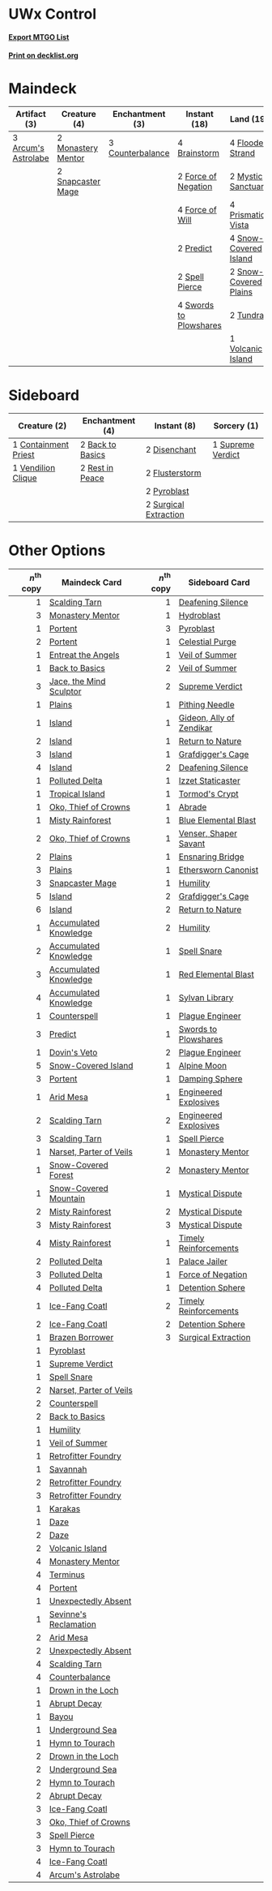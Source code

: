 # UWx Control

#### [Export MTGO List](../collection/UWx%20Control/UWx%20Control.txt)
#### [Print on decklist.org](http://decklist.org/?deckmain=3%09Arcum's%20Astrolabe%0A4%09Brainstorm%0A2%09Council's%20Judgment%0A3%09Counterbalance%0A4%09Flooded%20Strand%0A2%09Force%20of%20Negation%0A4%09Force%20of%20Will%0A2%09Jace,%20the%20Mind%20Sculptor%0A2%09Monastery%20Mentor%0A2%09Mystic%20Sanctuary%0A4%09Ponder%0A2%09Predict%0A4%09Prismatic%20Vista%0A2%09Snapcaster%20Mage%0A4%09Snow-Covered%20Island%0A2%09Snow-Covered%20Plains%0A2%09Spell%20Pierce%0A4%09Swords%20to%20Plowshares%0A2%09Teferi,%20Time%20Raveler%0A3%09Terminus%0A2%09Tundra%0A1%09Volcanic%20Island&deckside=2%09Back%20to%20Basics%0A1%09Containment%20Priest%0A2%09Disenchant%0A2%09Flusterstorm%0A2%09Pyroblast%0A2%09Rest%20in%20Peace%0A1%09Supreme%20Verdict%0A2%09Surgical%20Extraction%0A1%09Vendilion%20Clique)
# Maindeck

|                                         Artifact (3)                                         |                                        Creature (4)                                         |                                      Enchantment (3)                                      |                                         Instant (18)                                         |                                           Land (19)                                            |                                          Planeswalker (4)                                          |                                          Sorcery (9)                                          |
|----------------------------------------------------------------------------------------------|---------------------------------------------------------------------------------------------|-------------------------------------------------------------------------------------------|----------------------------------------------------------------------------------------------|------------------------------------------------------------------------------------------------|----------------------------------------------------------------------------------------------------|-----------------------------------------------------------------------------------------------|
|3 [Arcum's Astrolabe](http://gatherer.wizards.com/Pages/Card/Details.aspx?multiverseid=464169)|2 [Monastery Mentor](http://gatherer.wizards.com/Pages/Card/Details.aspx?multiverseid=391883)|3 [Counterbalance](http://gatherer.wizards.com/Pages/Card/Details.aspx?multiverseid=121159)|4 [Brainstorm](http://gatherer.wizards.com/Pages/Card/Details.aspx?multiverseid=3897)         |4 [Flooded Strand](http://gatherer.wizards.com/Pages/Card/Details.aspx?multiverseid=405098)     |2 [Jace, the Mind Sculptor](http://gatherer.wizards.com/Pages/Card/Details.aspx?multiverseid=442051)|2 [Council's Judgment](http://gatherer.wizards.com/Pages/Card/Details.aspx?multiverseid=382239)|
|                                                                                              |2 [Snapcaster Mage](http://gatherer.wizards.com/Pages/Card/Details.aspx?multiverseid=227676) |                                                                                           |2 [Force of Negation](http://gatherer.wizards.com/Pages/Card/Details.aspx?multiverseid=464001)|2 [Mystic Sanctuary](http://gatherer.wizards.com/Pages/Card/Details.aspx?multiverseid=473209)   |2 [Teferi, Time Raveler](http://gatherer.wizards.com/Pages/Card/Details.aspx?multiverseid=461148)   |4 [Ponder](http://gatherer.wizards.com/Pages/Card/Details.aspx?multiverseid=451051)            |
|                                                                                              |                                                                                             |                                                                                           |4 [Force of Will](http://gatherer.wizards.com/Pages/Card/Details.aspx?multiverseid=3107)      |4 [Prismatic Vista](http://gatherer.wizards.com/Pages/Card/Details.aspx?multiverseid=464193)    |                                                                                                    |3 [Terminus](http://gatherer.wizards.com/Pages/Card/Details.aspx?multiverseid=262703)          |
|                                                                                              |                                                                                             |                                                                                           |2 [Predict](http://gatherer.wizards.com/Pages/Card/Details.aspx?multiverseid=451053)          |4 [Snow-Covered Island](http://gatherer.wizards.com/Pages/Card/Details.aspx?multiverseid=121130)|                                                                                                    |                                                                                               |
|                                                                                              |                                                                                             |                                                                                           |2 [Spell Pierce](http://gatherer.wizards.com/Pages/Card/Details.aspx?multiverseid=425876)     |2 [Snow-Covered Plains](http://gatherer.wizards.com/Pages/Card/Details.aspx?multiverseid=121267)|                                                                                                    |                                                                                               |
|                                                                                              |                                                                                             |                                                                                           |4 [Swords to Plowshares](http://gatherer.wizards.com/Pages/Card/Details.aspx?multiverseid=869)|2 [Tundra](http://gatherer.wizards.com/Pages/Card/Details.aspx?multiverseid=885)                |                                                                                                    |                                                                                               |
|                                                                                              |                                                                                             |                                                                                           |                                                                                              |1 [Volcanic Island](http://gatherer.wizards.com/Pages/Card/Details.aspx?multiverseid=887)       |                                                                                                    |                                                                                               |


# Sideboard

|                                         Creature (2)                                          |                                      Enchantment (4)                                      |                                          Instant (8)                                           |                                        Sorcery (1)                                         |
|-----------------------------------------------------------------------------------------------|-------------------------------------------------------------------------------------------|------------------------------------------------------------------------------------------------|--------------------------------------------------------------------------------------------|
|1 [Containment Priest](http://gatherer.wizards.com/Pages/Card/Details.aspx?multiverseid=389470)|2 [Back to Basics](http://gatherer.wizards.com/Pages/Card/Details.aspx?multiverseid=456642)|2 [Disenchant](http://gatherer.wizards.com/Pages/Card/Details.aspx?multiverseid=847)            |1 [Supreme Verdict](http://gatherer.wizards.com/Pages/Card/Details.aspx?multiverseid=438776)|
|1 [Vendilion Clique](http://gatherer.wizards.com/Pages/Card/Details.aspx?multiverseid=442065)  |2 [Rest in Peace](http://gatherer.wizards.com/Pages/Card/Details.aspx?multiverseid=442021) |2 [Flusterstorm](http://gatherer.wizards.com/Pages/Card/Details.aspx?multiverseid=228255)       |                                                                                            |
|                                                                                               |                                                                                           |2 [Pyroblast](http://gatherer.wizards.com/Pages/Card/Details.aspx?multiverseid=4083)            |                                                                                            |
|                                                                                               |                                                                                           |2 [Surgical Extraction](http://gatherer.wizards.com/Pages/Card/Details.aspx?multiverseid=397706)|                                                                                            |


# Other Options

|*n*<sup>th</sup> copy|                                          Maindeck Card                                           |*n*<sup>th</sup> copy|                                          Sideboard Card                                           |
|--------------------:|--------------------------------------------------------------------------------------------------|--------------------:|---------------------------------------------------------------------------------------------------|
|                    1|[Scalding Tarn](http://gatherer.wizards.com/Pages/Card/Details.aspx?multiverseid=405107)          |                    1|[Deafening Silence](http://gatherer.wizards.com/Pages/Card/Details.aspx?multiverseid=472972)       |
|                    3|[Monastery Mentor](http://gatherer.wizards.com/Pages/Card/Details.aspx?multiverseid=391883)       |                    1|[Hydroblast](http://gatherer.wizards.com/Pages/Card/Details.aspx?multiverseid=3915)                |
|                    1|[Portent](http://gatherer.wizards.com/Pages/Card/Details.aspx?multiverseid=3931)                  |                    3|[Pyroblast](http://gatherer.wizards.com/Pages/Card/Details.aspx?multiverseid=4083)                 |
|                    2|[Portent](http://gatherer.wizards.com/Pages/Card/Details.aspx?multiverseid=3931)                  |                    1|[Celestial Purge](http://gatherer.wizards.com/Pages/Card/Details.aspx?multiverseid=183055)         |
|                    1|[Entreat the Angels](http://gatherer.wizards.com/Pages/Card/Details.aspx?multiverseid=247426)     |                    1|[Veil of Summer](http://gatherer.wizards.com/Pages/Card/Details.aspx?multiverseid=466952)          |
|                    1|[Back to Basics](http://gatherer.wizards.com/Pages/Card/Details.aspx?multiverseid=456642)         |                    2|[Veil of Summer](http://gatherer.wizards.com/Pages/Card/Details.aspx?multiverseid=466952)          |
|                    3|[Jace, the Mind Sculptor](http://gatherer.wizards.com/Pages/Card/Details.aspx?multiverseid=442051)|                    2|[Supreme Verdict](http://gatherer.wizards.com/Pages/Card/Details.aspx?multiverseid=438776)         |
|                    1|[Plains](http://gatherer.wizards.com/Pages/Card/Details.aspx?multiverseid=439856)                 |                    1|[Pithing Needle](http://gatherer.wizards.com/Pages/Card/Details.aspx?multiverseid=129526)          |
|                    1|[Island](http://gatherer.wizards.com/Pages/Card/Details.aspx?multiverseid=439857)                 |                    1|[Gideon, Ally of Zendikar](http://gatherer.wizards.com/Pages/Card/Details.aspx?multiverseid=401897)|
|                    2|[Island](http://gatherer.wizards.com/Pages/Card/Details.aspx?multiverseid=439857)                 |                    1|[Return to Nature](http://gatherer.wizards.com/Pages/Card/Details.aspx?multiverseid=461102)        |
|                    3|[Island](http://gatherer.wizards.com/Pages/Card/Details.aspx?multiverseid=439857)                 |                    1|[Grafdigger's Cage](http://gatherer.wizards.com/Pages/Card/Details.aspx?multiverseid=278452)       |
|                    4|[Island](http://gatherer.wizards.com/Pages/Card/Details.aspx?multiverseid=439857)                 |                    2|[Deafening Silence](http://gatherer.wizards.com/Pages/Card/Details.aspx?multiverseid=472972)       |
|                    1|[Polluted Delta](http://gatherer.wizards.com/Pages/Card/Details.aspx?multiverseid=405104)         |                    1|[Izzet Staticaster](http://gatherer.wizards.com/Pages/Card/Details.aspx?multiverseid=253638)       |
|                    1|[Tropical Island](http://gatherer.wizards.com/Pages/Card/Details.aspx?multiverseid=884)           |                    1|[Tormod's Crypt](http://gatherer.wizards.com/Pages/Card/Details.aspx?multiverseid=389723)          |
|                    1|[Oko, Thief of Crowns](http://gatherer.wizards.com/Pages/Card/Details.aspx?multiverseid=473159)   |                    1|[Abrade](http://gatherer.wizards.com/Pages/Card/Details.aspx?multiverseid=430772)                  |
|                    1|[Misty Rainforest](http://gatherer.wizards.com/Pages/Card/Details.aspx?multiverseid=405102)       |                    1|[Blue Elemental Blast](http://gatherer.wizards.com/Pages/Card/Details.aspx?multiverseid=694)       |
|                    2|[Oko, Thief of Crowns](http://gatherer.wizards.com/Pages/Card/Details.aspx?multiverseid=473159)   |                    1|[Venser, Shaper Savant](http://gatherer.wizards.com/Pages/Card/Details.aspx?multiverseid=136209)   |
|                    2|[Plains](http://gatherer.wizards.com/Pages/Card/Details.aspx?multiverseid=439856)                 |                    1|[Ensnaring Bridge](http://gatherer.wizards.com/Pages/Card/Details.aspx?multiverseid=15866)         |
|                    3|[Plains](http://gatherer.wizards.com/Pages/Card/Details.aspx?multiverseid=439856)                 |                    1|[Ethersworn Canonist](http://gatherer.wizards.com/Pages/Card/Details.aspx?multiverseid=174931)     |
|                    3|[Snapcaster Mage](http://gatherer.wizards.com/Pages/Card/Details.aspx?multiverseid=227676)        |                    1|[Humility](http://gatherer.wizards.com/Pages/Card/Details.aspx?multiverseid=4881)                  |
|                    5|[Island](http://gatherer.wizards.com/Pages/Card/Details.aspx?multiverseid=439857)                 |                    2|[Grafdigger's Cage](http://gatherer.wizards.com/Pages/Card/Details.aspx?multiverseid=278452)       |
|                    6|[Island](http://gatherer.wizards.com/Pages/Card/Details.aspx?multiverseid=439857)                 |                    2|[Return to Nature](http://gatherer.wizards.com/Pages/Card/Details.aspx?multiverseid=461102)        |
|                    1|[Accumulated Knowledge](http://gatherer.wizards.com/Pages/Card/Details.aspx?multiverseid=442029)  |                    2|[Humility](http://gatherer.wizards.com/Pages/Card/Details.aspx?multiverseid=4881)                  |
|                    2|[Accumulated Knowledge](http://gatherer.wizards.com/Pages/Card/Details.aspx?multiverseid=442029)  |                    1|[Spell Snare](http://gatherer.wizards.com/Pages/Card/Details.aspx?multiverseid=446100)             |
|                    3|[Accumulated Knowledge](http://gatherer.wizards.com/Pages/Card/Details.aspx?multiverseid=442029)  |                    1|[Red Elemental Blast](http://gatherer.wizards.com/Pages/Card/Details.aspx?multiverseid=814)        |
|                    4|[Accumulated Knowledge](http://gatherer.wizards.com/Pages/Card/Details.aspx?multiverseid=442029)  |                    1|[Sylvan Library](http://gatherer.wizards.com/Pages/Card/Details.aspx?multiverseid=2240)            |
|                    1|[Counterspell](http://gatherer.wizards.com/Pages/Card/Details.aspx?multiverseid=699)              |                    1|[Plague Engineer](http://gatherer.wizards.com/Pages/Card/Details.aspx?multiverseid=464049)         |
|                    3|[Predict](http://gatherer.wizards.com/Pages/Card/Details.aspx?multiverseid=451053)                |                    1|[Swords to Plowshares](http://gatherer.wizards.com/Pages/Card/Details.aspx?multiverseid=869)       |
|                    1|[Dovin's Veto](http://gatherer.wizards.com/Pages/Card/Details.aspx?multiverseid=461120)           |                    2|[Plague Engineer](http://gatherer.wizards.com/Pages/Card/Details.aspx?multiverseid=464049)         |
|                    5|[Snow-Covered Island](http://gatherer.wizards.com/Pages/Card/Details.aspx?multiverseid=121130)    |                    1|[Alpine Moon](http://gatherer.wizards.com/Pages/Card/Details.aspx?multiverseid=447264)             |
|                    3|[Portent](http://gatherer.wizards.com/Pages/Card/Details.aspx?multiverseid=3931)                  |                    1|[Damping Sphere](http://gatherer.wizards.com/Pages/Card/Details.aspx?multiverseid=443101)          |
|                    1|[Arid Mesa](http://gatherer.wizards.com/Pages/Card/Details.aspx?multiverseid=405092)              |                    1|[Engineered Explosives](http://gatherer.wizards.com/Pages/Card/Details.aspx?multiverseid=50139)    |
|                    2|[Scalding Tarn](http://gatherer.wizards.com/Pages/Card/Details.aspx?multiverseid=405107)          |                    2|[Engineered Explosives](http://gatherer.wizards.com/Pages/Card/Details.aspx?multiverseid=50139)    |
|                    3|[Scalding Tarn](http://gatherer.wizards.com/Pages/Card/Details.aspx?multiverseid=405107)          |                    1|[Spell Pierce](http://gatherer.wizards.com/Pages/Card/Details.aspx?multiverseid=425876)            |
|                    1|[Narset, Parter of Veils](http://gatherer.wizards.com/Pages/Card/Details.aspx?multiverseid=460988)|                    1|[Monastery Mentor](http://gatherer.wizards.com/Pages/Card/Details.aspx?multiverseid=391883)        |
|                    1|[Snow-Covered Forest](http://gatherer.wizards.com/Pages/Card/Details.aspx?multiverseid=121192)    |                    2|[Monastery Mentor](http://gatherer.wizards.com/Pages/Card/Details.aspx?multiverseid=391883)        |
|                    1|[Snow-Covered Mountain](http://gatherer.wizards.com/Pages/Card/Details.aspx?multiverseid=121233)  |                    1|[Mystical Dispute](http://gatherer.wizards.com/Pages/Card/Details.aspx?multiverseid=473020)        |
|                    2|[Misty Rainforest](http://gatherer.wizards.com/Pages/Card/Details.aspx?multiverseid=405102)       |                    2|[Mystical Dispute](http://gatherer.wizards.com/Pages/Card/Details.aspx?multiverseid=473020)        |
|                    3|[Misty Rainforest](http://gatherer.wizards.com/Pages/Card/Details.aspx?multiverseid=405102)       |                    3|[Mystical Dispute](http://gatherer.wizards.com/Pages/Card/Details.aspx?multiverseid=473020)        |
|                    4|[Misty Rainforest](http://gatherer.wizards.com/Pages/Card/Details.aspx?multiverseid=405102)       |                    1|[Timely Reinforcements](http://gatherer.wizards.com/Pages/Card/Details.aspx?multiverseid=220074)   |
|                    2|[Polluted Delta](http://gatherer.wizards.com/Pages/Card/Details.aspx?multiverseid=405104)         |                    1|[Palace Jailer](http://gatherer.wizards.com/Pages/Card/Details.aspx?multiverseid=416775)           |
|                    3|[Polluted Delta](http://gatherer.wizards.com/Pages/Card/Details.aspx?multiverseid=405104)         |                    1|[Force of Negation](http://gatherer.wizards.com/Pages/Card/Details.aspx?multiverseid=464001)       |
|                    4|[Polluted Delta](http://gatherer.wizards.com/Pages/Card/Details.aspx?multiverseid=405104)         |                    1|[Detention Sphere](http://gatherer.wizards.com/Pages/Card/Details.aspx?multiverseid=460139)        |
|                    1|[Ice-Fang Coatl](http://gatherer.wizards.com/Pages/Card/Details.aspx?multiverseid=464152)         |                    2|[Timely Reinforcements](http://gatherer.wizards.com/Pages/Card/Details.aspx?multiverseid=220074)   |
|                    2|[Ice-Fang Coatl](http://gatherer.wizards.com/Pages/Card/Details.aspx?multiverseid=464152)         |                    2|[Detention Sphere](http://gatherer.wizards.com/Pages/Card/Details.aspx?multiverseid=460139)        |
|                    1|[Brazen Borrower](http://gatherer.wizards.com/Pages/Card/Details.aspx?multiverseid=473001)        |                    3|[Surgical Extraction](http://gatherer.wizards.com/Pages/Card/Details.aspx?multiverseid=397706)     |
|                    1|[Pyroblast](http://gatherer.wizards.com/Pages/Card/Details.aspx?multiverseid=4083)                |                     |                                                                                                   |
|                    1|[Supreme Verdict](http://gatherer.wizards.com/Pages/Card/Details.aspx?multiverseid=438776)        |                     |                                                                                                   |
|                    1|[Spell Snare](http://gatherer.wizards.com/Pages/Card/Details.aspx?multiverseid=446100)            |                     |                                                                                                   |
|                    2|[Narset, Parter of Veils](http://gatherer.wizards.com/Pages/Card/Details.aspx?multiverseid=460988)|                     |                                                                                                   |
|                    2|[Counterspell](http://gatherer.wizards.com/Pages/Card/Details.aspx?multiverseid=699)              |                     |                                                                                                   |
|                    2|[Back to Basics](http://gatherer.wizards.com/Pages/Card/Details.aspx?multiverseid=456642)         |                     |                                                                                                   |
|                    1|[Humility](http://gatherer.wizards.com/Pages/Card/Details.aspx?multiverseid=4881)                 |                     |                                                                                                   |
|                    1|[Veil of Summer](http://gatherer.wizards.com/Pages/Card/Details.aspx?multiverseid=466952)         |                     |                                                                                                   |
|                    1|[Retrofitter Foundry](http://gatherer.wizards.com/Pages/Card/Details.aspx?multiverseid=450658)    |                     |                                                                                                   |
|                    1|[Savannah](http://gatherer.wizards.com/Pages/Card/Details.aspx?multiverseid=881)                  |                     |                                                                                                   |
|                    2|[Retrofitter Foundry](http://gatherer.wizards.com/Pages/Card/Details.aspx?multiverseid=450658)    |                     |                                                                                                   |
|                    3|[Retrofitter Foundry](http://gatherer.wizards.com/Pages/Card/Details.aspx?multiverseid=450658)    |                     |                                                                                                   |
|                    1|[Karakas](http://gatherer.wizards.com/Pages/Card/Details.aspx?multiverseid=413782)                |                     |                                                                                                   |
|                    1|[Daze](http://gatherer.wizards.com/Pages/Card/Details.aspx?multiverseid=189255)                   |                     |                                                                                                   |
|                    2|[Daze](http://gatherer.wizards.com/Pages/Card/Details.aspx?multiverseid=189255)                   |                     |                                                                                                   |
|                    2|[Volcanic Island](http://gatherer.wizards.com/Pages/Card/Details.aspx?multiverseid=887)           |                     |                                                                                                   |
|                    4|[Monastery Mentor](http://gatherer.wizards.com/Pages/Card/Details.aspx?multiverseid=391883)       |                     |                                                                                                   |
|                    4|[Terminus](http://gatherer.wizards.com/Pages/Card/Details.aspx?multiverseid=262703)               |                     |                                                                                                   |
|                    4|[Portent](http://gatherer.wizards.com/Pages/Card/Details.aspx?multiverseid=3931)                  |                     |                                                                                                   |
|                    1|[Unexpectedly Absent](http://gatherer.wizards.com/Pages/Card/Details.aspx?multiverseid=376563)    |                     |                                                                                                   |
|                    1|[Sevinne's Reclamation](http://gatherer.wizards.com/Pages/Card/Details.aspx?multiverseid=470551)  |                     |                                                                                                   |
|                    2|[Arid Mesa](http://gatherer.wizards.com/Pages/Card/Details.aspx?multiverseid=405092)              |                     |                                                                                                   |
|                    2|[Unexpectedly Absent](http://gatherer.wizards.com/Pages/Card/Details.aspx?multiverseid=376563)    |                     |                                                                                                   |
|                    4|[Scalding Tarn](http://gatherer.wizards.com/Pages/Card/Details.aspx?multiverseid=405107)          |                     |                                                                                                   |
|                    4|[Counterbalance](http://gatherer.wizards.com/Pages/Card/Details.aspx?multiverseid=121159)         |                     |                                                                                                   |
|                    1|[Drown in the Loch](http://gatherer.wizards.com/Pages/Card/Details.aspx?multiverseid=473150)      |                     |                                                                                                   |
|                    1|[Abrupt Decay](http://gatherer.wizards.com/Pages/Card/Details.aspx?multiverseid=456061)           |                     |                                                                                                   |
|                    1|[Bayou](http://gatherer.wizards.com/Pages/Card/Details.aspx?multiverseid=879)                     |                     |                                                                                                   |
|                    1|[Underground Sea](http://gatherer.wizards.com/Pages/Card/Details.aspx?multiverseid=886)           |                     |                                                                                                   |
|                    1|[Hymn to Tourach](http://gatherer.wizards.com/Pages/Card/Details.aspx?multiverseid=413634)        |                     |                                                                                                   |
|                    2|[Drown in the Loch](http://gatherer.wizards.com/Pages/Card/Details.aspx?multiverseid=473150)      |                     |                                                                                                   |
|                    2|[Underground Sea](http://gatherer.wizards.com/Pages/Card/Details.aspx?multiverseid=886)           |                     |                                                                                                   |
|                    2|[Hymn to Tourach](http://gatherer.wizards.com/Pages/Card/Details.aspx?multiverseid=413634)        |                     |                                                                                                   |
|                    2|[Abrupt Decay](http://gatherer.wizards.com/Pages/Card/Details.aspx?multiverseid=456061)           |                     |                                                                                                   |
|                    3|[Ice-Fang Coatl](http://gatherer.wizards.com/Pages/Card/Details.aspx?multiverseid=464152)         |                     |                                                                                                   |
|                    3|[Oko, Thief of Crowns](http://gatherer.wizards.com/Pages/Card/Details.aspx?multiverseid=473159)   |                     |                                                                                                   |
|                    3|[Spell Pierce](http://gatherer.wizards.com/Pages/Card/Details.aspx?multiverseid=425876)           |                     |                                                                                                   |
|                    3|[Hymn to Tourach](http://gatherer.wizards.com/Pages/Card/Details.aspx?multiverseid=413634)        |                     |                                                                                                   |
|                    4|[Ice-Fang Coatl](http://gatherer.wizards.com/Pages/Card/Details.aspx?multiverseid=464152)         |                     |                                                                                                   |
|                    4|[Arcum's Astrolabe](http://gatherer.wizards.com/Pages/Card/Details.aspx?multiverseid=464169)      |                     |                                                                                                   |

